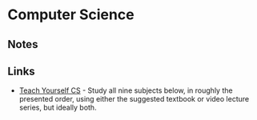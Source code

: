 # Computer Science

## Notes

## Links

* [Teach Yourself CS](https://teachyourselfcs.com/) - Study all nine subjects below, in roughly the presented order, using either the suggested textbook or video lecture series, but ideally both.

